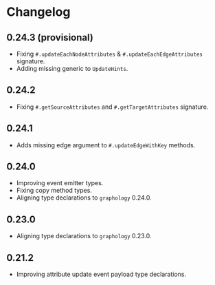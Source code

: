 # Changelog

## 0.24.3 (provisional)

- Fixing `#.updateEachNodeAttributes` & `#.updateEachEdgeAttributes` signature.
- Adding missing generic to `UpdateHints`.

## 0.24.2

- Fixing `#.getSourceAttributes` and `#.getTargetAttributes` signature.

## 0.24.1

- Adds missing edge argument to `#.updateEdgeWithKey` methods.

## 0.24.0

- Improving event emitter types.
- Fixing copy method types.
- Aligning type declarations to `graphology` 0.24.0.

## 0.23.0

- Aligning type declarations to `graphology` 0.23.0.

## 0.21.2

- Improving attribute update event payload type declarations.

